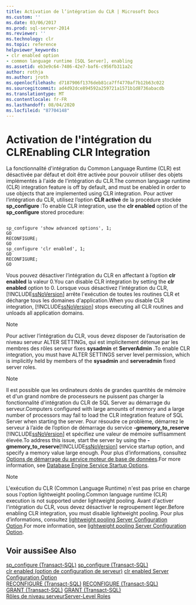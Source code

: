 ```yaml
---
title: Activation de l’intégration du CLR | Microsoft Docs
ms.custom: ''
ms.date: 03/06/2017
ms.prod: sql-server-2014
ms.reviewer: ''
ms.technology: clr
ms.topic: reference
helpviewer_keywords:
- clr enabled option
- common language runtime [SQL Server], enabling
ms.assetid: eb3e9c64-7486-42e7-baf6-c956fb311a2c
author: rothja
ms.author: jroth
ms.openlocfilehash: d7187906f1376deb81ca7ff4770af7b12b63c022
ms.sourcegitcommit: ad4d92dce894592a259721a1571b1d8736abacdb
ms.translationtype: MT
ms.contentlocale: fr-FR
ms.lasthandoff: 08/04/2020
ms.locfileid: "87704148"
---
```

# <a name="enabling-clr-integration"></a><span data-ttu-id="aee06-102">Activation de l'intégration du CLR</span><span class="sxs-lookup"><span data-stu-id="aee06-102">Enabling CLR Integration</span></span>
  <span data-ttu-id="aee06-103">La fonctionnalité d'intégration du Common Language Runtime (CLR) est désactivée par défaut et doit être activée pour pouvoir utiliser des objets implémentés à l'aide de l'intégration du CLR.</span><span class="sxs-lookup"><span data-stu-id="aee06-103">The common language runtime (CLR) integration feature is off by default, and must be enabled in order to use objects that are implemented using CLR integration.</span></span> <span data-ttu-id="aee06-104">Pour activer l’intégration du CLR, utilisez l’option **CLR activé** de la procédure stockée **sp_configure** :</span><span class="sxs-lookup"><span data-stu-id="aee06-104">To enable CLR integration, use the **clr enabled** option of the **sp_configure** stored procedure:</span></span>  
  
```  
  
sp_configure 'show advanced options', 1;  
GO  
RECONFIGURE;  
GO  
sp_configure 'clr enabled', 1;  
GO  
RECONFIGURE;  
GO  
```  
  
 <span data-ttu-id="aee06-105">Vous pouvez désactiver l’intégration du CLR en affectant à l’option **clr enabled** la valeur 0.</span><span class="sxs-lookup"><span data-stu-id="aee06-105">You can disable CLR integration by setting the **clr enabled** option to 0.</span></span> <span data-ttu-id="aee06-106">Lorsque vous désactivez l'intégration du CLR, [!INCLUDE[ssNoVersion](../../../includes/ssnoversion-md.md)] arrête l'exécution de toutes les routines CLR et décharge tous les domaines d'application.</span><span class="sxs-lookup"><span data-stu-id="aee06-106">When you disable CLR integration, [!INCLUDE[ssNoVersion](../../../includes/ssnoversion-md.md)] stops executing all CLR routines and unloads all application domains.</span></span>  
  
> [!NOTE]  
>  <span data-ttu-id="aee06-107">Pour activer l’intégration du CLR, vous devez disposer de l’autorisation de niveau serveur ALTER SETTINGs, qui est implicitement détenue par les membres des rôles serveur fixes **sysadmin** et **ServerAdmin** .</span><span class="sxs-lookup"><span data-stu-id="aee06-107">To enable CLR integration, you must have ALTER SETTINGS server level permission, which is implicitly held by members of the **sysadmin** and **serveradmin** fixed server roles.</span></span>  
  
> [!NOTE]  
>  <span data-ttu-id="aee06-108">Il est possible que les ordinateurs dotés de grandes quantités de mémoire et d'un grand nombre de processeurs ne puissent pas charger la fonctionnalité d'intégration du CLR de SQL Server au démarrage du serveur.</span><span class="sxs-lookup"><span data-stu-id="aee06-108">Computers configured with large amounts of memory and a large number of processors may fail to load the CLR integration feature of SQL Server when starting the server.</span></span> <span data-ttu-id="aee06-109">Pour résoudre ce problème, démarrez le serveur à l’aide de l’option de démarrage du service **-gmemory_to_reserve** [!INCLUDE[ssNoVersion](../../../includes/ssnoversion-md.md)] et spécifiez une valeur de mémoire suffisamment élevée.</span><span class="sxs-lookup"><span data-stu-id="aee06-109">To address this issue, start the server by using the **-gmemory_to_reserve**[!INCLUDE[ssNoVersion](../../../includes/ssnoversion-md.md)] service startup option, and specify a memory value large enough.</span></span> <span data-ttu-id="aee06-110">Pour plus d’informations, consultez [Options de démarrage du service moteur de base de données](../../database-engine/configure-windows/database-engine-service-startup-options.md).</span><span class="sxs-lookup"><span data-stu-id="aee06-110">For more information, see [Database Engine Service Startup Options](../../database-engine/configure-windows/database-engine-service-startup-options.md).</span></span>  
  
> [!NOTE]  
>  <span data-ttu-id="aee06-111">L'exécution du CLR (Common Language Runtime) n'est pas prise en charge sous l'option lightweight pooling.</span><span class="sxs-lookup"><span data-stu-id="aee06-111">Common language runtime (CLR) execution is not supported under lightweight pooling.</span></span> <span data-ttu-id="aee06-112">Avant d'activer l'intégration du CLR, vous devez désactiver le regroupement léger.</span><span class="sxs-lookup"><span data-stu-id="aee06-112">Before enabling CLR integration, you must disable lightweight pooling.</span></span> <span data-ttu-id="aee06-113">Pour plus d’informations, consultez [lightweight pooling Server Configuration Option](../../database-engine/configure-windows/lightweight-pooling-server-configuration-option.md).</span><span class="sxs-lookup"><span data-stu-id="aee06-113">For more information, see [lightweight pooling Server Configuration Option](../../database-engine/configure-windows/lightweight-pooling-server-configuration-option.md).</span></span>  
  
## <a name="see-also"></a><span data-ttu-id="aee06-114">Voir aussi</span><span class="sxs-lookup"><span data-stu-id="aee06-114">See Also</span></span>  
 <span data-ttu-id="aee06-115">[sp_configure &#40;Transact-SQL&#41;](/sql/relational-databases/system-stored-procedures/sp-configure-transact-sql) </span><span class="sxs-lookup"><span data-stu-id="aee06-115">[sp_configure &#40;Transact-SQL&#41;](/sql/relational-databases/system-stored-procedures/sp-configure-transact-sql) </span></span>  
 <span data-ttu-id="aee06-116">[clr enabled (option de configuration de serveur)](../../database-engine/configure-windows/clr-enabled-server-configuration-option.md) </span><span class="sxs-lookup"><span data-stu-id="aee06-116">[clr enabled Server Configuration Option](../../database-engine/configure-windows/clr-enabled-server-configuration-option.md) </span></span>  
 <span data-ttu-id="aee06-117">[RECONFIGURE &#40;Transact-SQL&#41;](/sql/t-sql/language-elements/reconfigure-transact-sql) </span><span class="sxs-lookup"><span data-stu-id="aee06-117">[RECONFIGURE &#40;Transact-SQL&#41;](/sql/t-sql/language-elements/reconfigure-transact-sql) </span></span>  
 <span data-ttu-id="aee06-118">[GRANT &#40;Transact-SQL&#41;](/sql/t-sql/statements/grant-transact-sql) </span><span class="sxs-lookup"><span data-stu-id="aee06-118">[GRANT &#40;Transact-SQL&#41;](/sql/t-sql/statements/grant-transact-sql) </span></span>  
 [<span data-ttu-id="aee06-119">Rôles de niveau serveur</span><span class="sxs-lookup"><span data-stu-id="aee06-119">Server-Level Roles</span></span>](../security/authentication-access/server-level-roles.md)  
  
  
